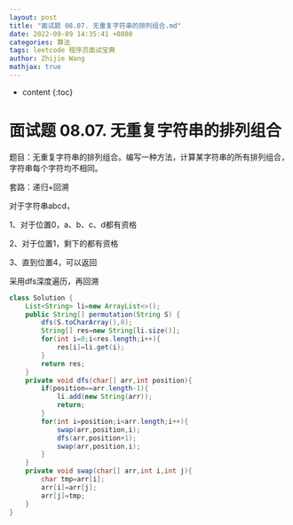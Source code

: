 ```yaml
---
layout: post
title: "面试题 08.07. 无重复字符串的排列组合.md"
date: 2022-09-09 14:35:41 +0800
categories: 算法
tags: leetcode 程序员面试宝典
author: Zhijie Wang
mathjax: true
---
```



* content
{:toc}














# 面试题 08.07. 无重复字符串的排列组合

题目：无重复字符串的排列组合。编写一种方法，计算某字符串的所有排列组合，字符串每个字符均不相同。

套路：递归+回溯

对于字符串abcd，

1、对于位置0，a、b、c、d都有资格

2、对于位置1，剩下的都有资格

3、直到位置4，可以返回

采用dfs深度遍历，再回溯

```java
class Solution {
    List<String> li=new ArrayList<>();
    public String[] permutation(String S) {
        dfs(S.toCharArray(),0);
        String[] res=new String[li.size()];
        for(int i=0;i<res.length;i++){
            res[i]=li.get(i);
        }
        return res;
    }
    private void dfs(char[] arr,int position){
        if(position==arr.length-1){
            li.add(new String(arr));
            return;
        }
        for(int i=position;i<arr.length;i++){
            swap(arr,position,i);
            dfs(arr,position+1);
            swap(arr,position,i);
        }
    }
    private void swap(char[] arr,int i,int j){
        char tmp=arr[i];
        arr[i]=arr[j];
        arr[j]=tmp;
    }
}
```
